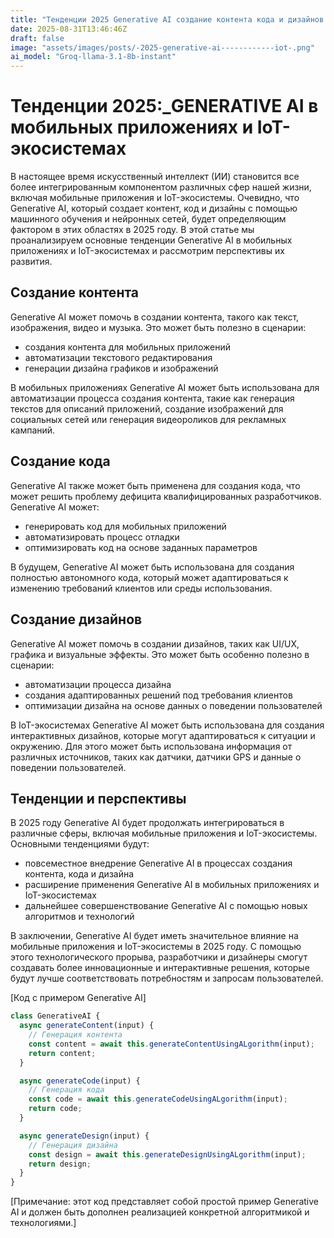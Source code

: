 ```yaml
---
title: "Тенденции 2025 Generative AI создание контента кода и дизайнов искусственным интеллектом в мобильных приложениях и IoT экосистемах"
date: 2025-08-31T13:46:46Z
draft: false
image: "assets/images/posts/-2025-generative-ai------------iot-.png"
ai_model: "Groq-llama-3.1-8b-instant"
---
```


# Тенденции 2025:_GENERATIVE AI в мобильных приложениях и IoT-экосистемах

В настоящее время искусственный интеллект (ИИ) становится все более интегрированным компонентом различных сфер нашей жизни, включая мобильные приложения и IoT-экосистемы. Очевидно, что Generative AI, который создает контент, код и дизайны с помощью машинного обучения и нейронных сетей, будет определяющим фактором в этих областях в 2025 году. В этой статье мы проанализируем основные тенденции Generative AI в мобильных приложениях и IoT-экосистемах и рассмотрим перспективы их развития.

## Создание контента

Generative AI может помочь в создании контента, такого как текст, изображения, видео и музыка. Это может быть полезно в сценарии:

- создания контента для мобильных приложений
- автоматизации текстового редактирования
- генерации дизайна графиков и изображений

В мобильных приложениях Generative AI может быть использована для автоматизации процесса создания контента, такие как генерация текстов для описаний приложений, создание изображений для социальных сетей или генерация видеороликов для рекламных кампаний.

## Создание кода

Generative AI также может быть применена для создания кода, что может решить проблему дефицита квалифицированных разработчиков. Generative AI может:

- генерировать код для мобильных приложений
- автоматизировать процесс отладки
- оптимизировать код на основе заданных параметров

В будущем, Generative AI может быть использована для создания полностью автономного кода, который может адаптироваться к изменению требований клиентов или среды использования.

## Создание дизайнов

Generative AI может помочь в создании дизайнов, таких как UI/UX, графика и визуальные эффекты. Это может быть особенно полезно в сценарии:

- автоматизации процесса дизайна
- создания адаптированных решений под требования клиентов
- оптимизации дизайна на основе данных о поведении пользователей

В IoT-экосистемах Generative AI может быть использована для создания интерактивных дизайнов, которые могут адаптироваться к ситуации и окружению. Для этого может быть использована информация от различных источников, таких как датчики, датчики GPS и данные о поведении пользователей.

## Тенденции и перспективы

В 2025 году Generative AI будет продолжать интегрироваться в различные сферы, включая мобильные приложения и IoT-экосистемы. Основными тенденциями будут:

- повсеместное внедрение Generative AI в процессах создания контента, кода и дизайна
- расширение применения Generative AI в мобильных приложениях и IoT-экосистемах
- дальнейшее совершенствование Generative AI с помощью новых алгоритмов и технологий

В заключении, Generative AI будет иметь значительное влияние на мобильные приложения и IoT-экосистемы в 2025 году. С помощью этого технологического прорыва, разработчики и дизайнеры смогут создавать более инновационные и интерактивные решения, которые будут лучше соответствовать потребностям и запросам пользователей.

[Код с примером Generative AI]
```javascript
class GenerativeAI {
  async generateContent(input) {
    // Генерация контента
    const content = await this.generateContentUsingALgorithm(input);
    return content;
  }

  async generateCode(input) {
    // Генерация кода
    const code = await this.generateCodeUsingALgorithm(input);
    return code;
  }

  async generateDesign(input) {
    // Генерация дизайна
    const design = await this.generateDesignUsingALgorithm(input);
    return design;
  }
}
```
[Примечание: этот код представляет собой простой пример Generative AI и должен быть дополнен реализацией конкретной алгоритмикой и технологиями.]

